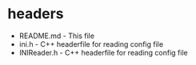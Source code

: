 headers
=======

* README.md - This file
* ini.h - C++ headerfile for reading config file
* INIReader.h - C++ headerfile for reading config file
